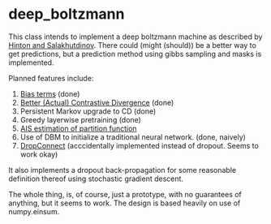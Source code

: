 deep_boltzmann
==============
This class intends to implement a deep boltzmann machine as described by [Hinton and Salakhutdinov][5]. There could (might (should)) be a better way to get predictions, but a prediction method using gibbs sampling and masks is implemented.


Planned features include: 


1.  [Bias terms][3] (done)
1.  [Better (Actual) Contrastive Divergence][1] (done)
1.  Persistent Markov upgrade to CD (done)
1.  Greedy layerwise pretraining (done)
2.  [AIS estimation of partition function][2]
3.  Use of DBM to initialize a traditional neural network. (done, naively)
4. [DropConnect][4] (acccidentally implemented instead of dropout. Seems to work okay)

It also implements a dropout back-propagation for some reasonable definition thereof using stochastic gradient descent.

The whole thing, is, of course, just a prototype, with no guarantees of anything, but it seems to work. The design is based heavily on use of numpy.einsum.


[1]: https://www.cs.toronto.edu/~hinton/absps/efficientDBM.pdf
[2]: http://www.cs.toronto.edu/~rsalakhu/papers/dbn_ais.pdf
[3]: https://www.cs.toronto.edu/~hinton/absps/guideTR.pdf
[4]: http://cs.nyu.edu/~wanli/dropc/dropc.pdf
[5]: https://www.cs.toronto.edu/~hinton/absps/dbm.pdf
